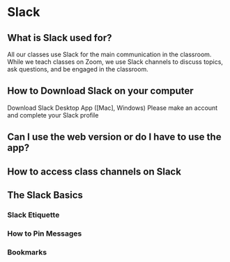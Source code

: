 # Slack

## What is Slack used for?
All our classes use Slack for the main communication in the classroom. While we teach classes on Zoom, we use Slack channels to discuss topics, ask questions, and be engaged in the classroom. 

## How to Download Slack on your computer
Download Slack Desktop App ([Mac], Windows)
Please make an account and complete your Slack profile

## Can I use the web version or do I have to use the app?

## How to access class channels on Slack

## The Slack Basics
### Slack Etiquette
### How to Pin Messages
### Bookmarks

